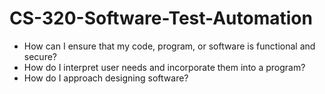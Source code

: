 # CS-320-Software-Test-Automation

- How can I ensure that my code, program, or software is functional and secure?
- How do I interpret user needs and incorporate them into a program?
- How do I approach designing software?
